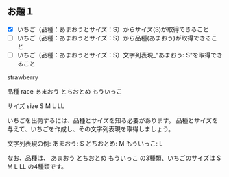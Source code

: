 
## お題１

- [X] いちご（品種：あまおうとサイズ：S）からサイズ(S)が取得できること
- [ ] いちご（品種：あまおうとサイズ：S）から品種(あまおう)が取得できること
- [ ] いちご（品種：あまおうとサイズ：S）文字列表現_"あまおう: S"を取得できること

strawberry

品種 race
あまおう
とちおとめ
もういっこ

サイズ size
S
M
L
LL


いちごを出荷するには、品種とサイズを知る必要があります。
品種とサイズを与えて、いちごを作成し、その文字列表現を取得しましょう。


文字列表現の例: あまおう: S とちおとめ: M もういっこ: L



なお、品種は、 あまおう とちおとめ もういっこ の3種類、いちごのサイズは S M L LL の4種類です。


